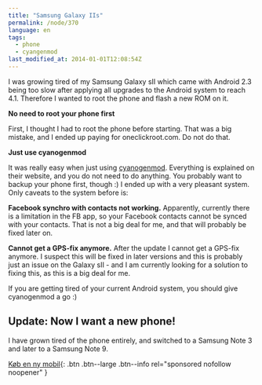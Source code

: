 ```yaml
---
title: "Samsung Galaxy IIs"
permalink: /node/370
language: en
tags:
  - phone
  - cyangenmod
last_modified_at: 2014-01-01T12:08:54Z
---
```


I was growing tired of my Samsung Galaxy sII which came with Android 2.3 being too slow after applying all upgrades to the Android system to reach 4.1. Therefore I wanted to root the phone and flash a new ROM on it.

**No need to root your phone first**

First, I thought I had to root the phone before starting. That was a big mistake, and I ended up paying for oneclickroot.com. Do not do that.

**Just use cyanogenmod**

It was really easy when just using [cyanogenmod](http://www.cyanogenmod.org/). Everything is explained on their website, and you do not need to do anything. You probably want to backup your phone first, though :) I ended up with a very pleasant system. Only caveats to the system before is:

**Facebook synchro with contacts not working.** Apparently, currently there is a limitation in the FB app, so your Facebook contacts cannot be synced with your contacts. That is not a big deal for me, and that will probably be fixed later on.

**Cannot get a GPS-fix anymore.** After the update I cannot get a GPS-fix anymore. I suspect this will be fixed in later versions and this is probably just an issue on the Galaxy sII - and I am currently looking for a solution to fixing this, as this is a big deal for me.

If you are getting tired of your current Android system, you should give cyanogenmod a go :)

## Update: Now I want a new phone!

I have grown tired of the phone entirely, and switched to a Samsung Note 3 and later to a Samsung Note 9.

[Køb en ny mobil](https://www.partner-ads.com/dk/klikbanner.php?partnerid=28187&bannerid=45923){: .btn .btn--large .btn--info rel="sponsored nofollow noopener" }
